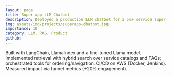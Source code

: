 ```yaml
---
layout: page
title: Super-app LLM Chatbot
description: Deployed a production LLM chatbot for a 50+ service super-app, driving +20% engagement.
img: assets/img/projects/superapp-chatbot.jpg
importance: 10
category: LLM, RAG, Product
github:
---
```


Built with LangChain, LlamaIndex and a fine-tuned Llama model. Implemented retrieval with hybrid search over service catalogs and FAQs; orchestrated tools for ordering/navigation. CI/CD on AWS (Docker, Jenkins). Measured impact via funnel metrics (+20% engagement).

